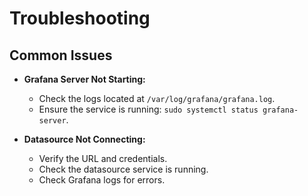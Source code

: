 # Troubleshooting

## Common Issues

- **Grafana Server Not Starting:**
    - Check the logs located at `/var/log/grafana/grafana.log`.
    - Ensure the service is running: `sudo systemctl status grafana-server`.

- **Datasource Not Connecting:**
    - Verify the URL and credentials.
    - Check the datasource service is running.
    - Check Grafana logs for errors.
